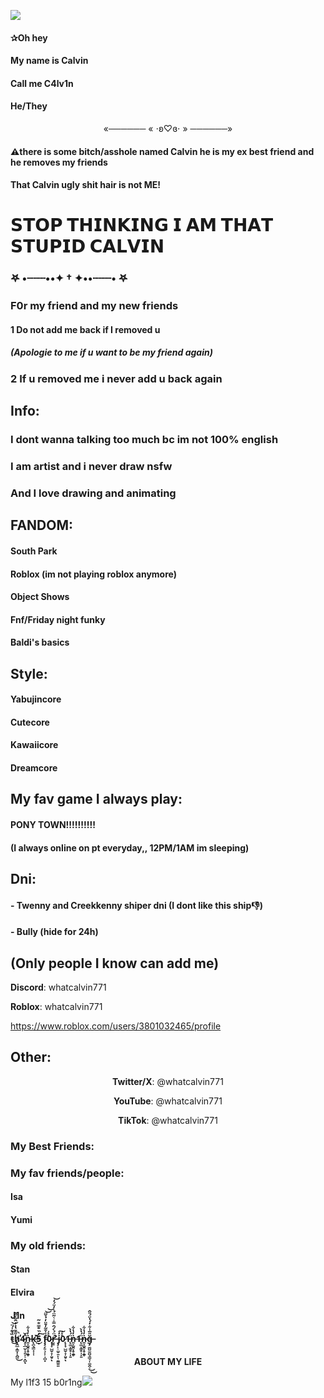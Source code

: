 <img src="https://64.media.tumblr.com/1e49d1d289a3c63f4e0eca733337246a/tumblr_inline_p80ts5112c1s39odl_500.png" /></p>
<h4>✰Oh hey</h4><h4>My name is Calvin</h4><h4>Call me C4lv1n</h4><h4>He/They</h4><p style="text-align:center;"> «────── « ⋅ʚ♡ɞ⋅ » ──────»</p><h4>⚠️there is some bitch/asshole named Calvin he is my ex best friend and he removes my friends</h4><h4>That Calvin ugly shit hair is not ME!</h4><h1><strong>𝗦𝗧𝗢𝗣 𝗧𝗛𝗜𝗡𝗞𝗜𝗡𝗚 𝗜 𝗔𝗠 𝗧𝗛𝗔𝗧 𝗦𝗧𝗨𝗣𝗜𝗗 𝗖𝗔𝗟𝗩𝗜𝗡</strong></h1><p style></p><h3>𖤐 •┈┈┈••✦ † ✦••┈┈┈• 𖤐</h3><p style></p><h3>F0r my friend and my new friends</h3><p style></p><h4>1 Do not add me back if I removed u</h4><h5>(Apologie to me if u want to be my friend again)</h5><p style></p><h3>2 If u removed me i never add u back again</h3><p style></p><h2><strong>Info:</strong></h2><h3>I dont wanna talking too much bc im not 100% english</h3><p style></p><h3>I am artist and i never draw nsfw</h3><h3>And I love drawing and animating</h3><p style></p><h2><strong>FANDOM:</strong></h2><h4>South Park</h4><h4>Roblox (im not playing roblox anymore)</h4><h4>Object Shows</h4><h4>Fnf/Friday night funky</h4><h4>Baldi's basics</h4><p style></p><h2><strong>Style:</strong></h2><h4>Yabujincore</h4><h4>Cutecore</h4><h4>Kawaiicore</h4><h4>Dreamcore</h4><p style></p><h2>My fav game I always play:</h2><h4>PONY TOWN!!!!!!!!!!</h4><h4>(I always online on pt everyday,, 12PM/1AM im sleeping)</h4><p style></p><h2><strong>Dni:</strong></h2><h4>- Twenny and Creekkenny shiper dni (I dont like this ship👎)</h4><p style></p><h4>- Bully (hide for 24h)</h4><p style></p><h2>(Only people I know can add me<strong>)</strong></h2><p style><strong>Discord</strong>: whatcalvin771</p><p style><strong>Roblox</strong>: whatcalvin771</p><p style><a href="https://www.roblox.com/users/3801032465/profile">https://www.roblox.com/users/3801032465/profile</a></p><h2><strong>Other:</strong></h2><p style="text-align:center;"><strong>Twitter/X</strong>: @whatcalvin771</p><p style="text-align:center;"><strong>YouTube</strong>: @whatcalvin771</p><p style="text-align:center;"><strong>TikTok</strong>: @whatcalvin771</p><p style="text-align:center;"></p><h3><strong>My Best Friends:</strong></h3><p style></p><h3><strong>My fav friends/people:
</strong></h3><h4>Isa<h4><h4>Yumi<h4></h4></h4><p style></p><h3><strong>My old friends:</strong></h3><h4>Stan</h4><h4>Elvira</h4><h4>J1n</h4><h4>t̵̏͛̃̍́̈̚͜͝ȟ̸̨̯̲̝̳͓͎̭͖͊̄̔̽̓̂̋̇̋̀̕̚͜4̵̧̣̲̤̣̞͈̦̠̣̻̂̌ͅ️ṉ̵͓̬͈̞̥̭̥̇̓̔͋k̵̨̪̖͇͙͎̜ׅ͊̌͘͜5̵̝̒̏̐̿̐͂͠ ḟ̴̧̧̗͍͉͔̹͎̻͓̇͊̃̒̄̈̓̉̌̈͝͝0̷̨͓̟̺̮̝̦̤̥̀̀̍ͅŕ̶̛̰̱̈́̀́̑̿̾͛͂̈́͗̓̈́̒͘͝️ ️️️️️️j̷̧̙̠͚̠͍̙̜̱̳̱͈̒͠0̷̨͓̟̺̮̝̦̤̥̀̀̍ͅ1̶̨͚͙͖̥̹̦͍̈́̔̀️ṉ̵͓̬͈̞̥̭̥̇̓̔͋1̶̨͚͙͖̥̹̦͍̈́̔̀️ṉ̵͓̬͈̞̥̭̥̇̓̔͋ğ̶̡͚̺̼̱̺̘̳̘̩͚̯͔̎̅̍͋̒́̔̈́̎̂͜͜</h4><p style="text-align:center;"></p><p style="text-align:center;"><strong>ABOUT MY LIFE</strong></p><p style>My l1f3 15 b0r1ng<img src="https://64.media.tumblr.com/f9085ece9d47e906b4f82d9f193f758f/a4c6b5878c6261a9-57/s640x960/da7cc436f83d5d1224fa6ece9d701e7eb08eb3ed.gifv" /></p>
